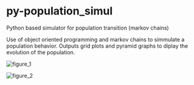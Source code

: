 # py-population_simul
Python based simulator for population transition (markov chains)

Use of object oriented programming and markov chains to simmulate a population behavior. Outputs grid plots and pyramid graphs to diplay the evolution of the population.

![figure_1](https://user-images.githubusercontent.com/19597283/53855044-f9806c00-3f99-11e9-970a-6b0f96f08154.png)

![figure_2](https://user-images.githubusercontent.com/19597283/53855105-38162680-3f9a-11e9-82a2-3d8ccd6a8f50.png)
